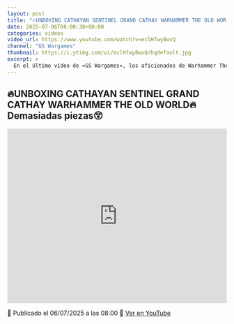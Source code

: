 ```yaml
---
layout: post
title: "🔥UNBOXING CATHAYAN SENTINEL GRAND CATHAY WARHAMMER THE OLD WORLD🔥Demasiadas piezas😲"
date: 2025-07-06T08:00:38+00:00
categories: videos
video_url: https://www.youtube.com/watch?v=eclHfwy8wvQ
channel: "GS Wargames"
thumbnail: https://i.ytimg.com/vi/eclHfwy8wvQ/hqdefault.jpg
excerpt: >
  En el último vídeo de «GS Wargames», los aficionados de Warhammer The Old World pueden disfrutar de un emocionante unboxing de la miniatura Cathayan Sentinel de Grand Cathay. Este lanzamiento promete ser un desafío para los modelistas, ya que el set incluye una gran cantidad de piezas. Si eres un entusiasta de las miniaturas y te apasiona el universo de Warhammer, este unboxing te brindará una visión detallada de lo que puedes esperar al adquirir esta nueva adición a tu colección.
---
```


## 🔥UNBOXING CATHAYAN SENTINEL GRAND CATHAY WARHAMMER THE OLD WORLD🔥Demasiadas piezas😲

<iframe width="100%" height="400" src="https://www.youtube.com/embed/eclHfwy8wvQ" frameborder="0" allowfullscreen></iframe>

📅 Publicado el 06/07/2025 a las 08:00
🔗 [Ver en YouTube](https://www.youtube.com/watch?v=eclHfwy8wvQ)
